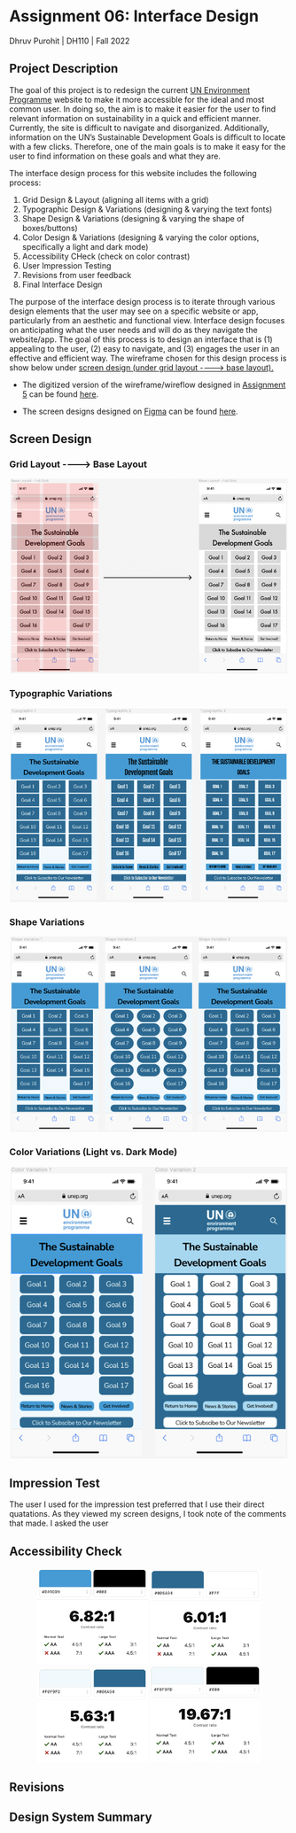 # Assignment 06: Interface Design

Dhruv Purohit | DH110 | Fall 2022

## Project Description

The goal of this project is to redesign the current [UN Environment Programme](https://www.unep.org) website to make it more accessible for the ideal and most common user. In doing so, the aim is to make it easier for the user to find relevant information on sustainability in a quick and efficient manner. Currently, the site is difficult to navigate and disorganized. Additionally, information on the UN’s Sustainable Development Goals is difficult to locate with a few clicks. Therefore, one of the main goals is to make it easy for the user to find information on these goals and what they are. 

The interface design process for this website includes the following process: 

1. Grid Design & Layout (aligning all items with a grid)
2. Typographic Design & Variations (designing & varying the text fonts)
3. Shape Design & Variations (designing & varying the shape of boxes/buttons)
4. Color Design & Variations (designing & varying the color options, specifically a light and dark mode)
5. Accessibility CHeck (check on color contrast)
6. User Impression Testing
7. Revisions from user feedback
8. Final Interface Design

The purpose of the interface design process is to iterate through various design elements that the user may see on a specific website or app, particularly from an aesthetic and functional view. Interface design focuses on anticipating what the user needs and will do as they navigate the website/app. The goal of this process is to design an interface that is (1) appealing to the user, (2) easy to navigate, and (3) engages the user in an effective and efficient way. The wireframe chosen for this design process is show below under [screen design (under grid layout ----> base layout).]() 

* The digitized version of the wireframe/wireflow designed in [Assignment 5](https://github.com/dpurohit108/DH110-F22-DHRUVP/blob/main/Assignments/Assignment05.md) can be found [here]().

* The screen designs designed on [Figma](https://www.figma.com/) can be found [here](https://www.figma.com/file/HlX4ncn8STQ01Od3mUnfZv/A6%3A-Interface-Design?node-id=0%3A1).

## Screen Design

### Grid Layout ----> Base Layout
<p align="center">
  <img src="grid.png" alt="Grid Layout" width="500px"/>
</p>

### Typographic Variations
<p align="center">
  <img src="typo.png" alt="Typographic Variations" width="500px"/>
</p>

### Shape Variations
<p align="center">
  <img src="shape.png" alt="Shape Variations" width="500px"/>
</p>

### Color Variations (Light vs. Dark Mode)
<p align="center">
  <img src="color.png" alt="Color Variations" width="500px"/>
</p>

## Impression Test
The user I used for the impression test preferred that I use their direct quatations. As they viewed my screen designs, I took note of the comments that made. I asked the user

## Accessibility Check

<p align="center">
  <img src="access1.png" alt="Color accessibility" width="200px"/>
  <img src="access2.png" alt="Color accessibility" width="200px"/>
  <img src="access3.png" alt="Color accessibility" width="200px"/>
  <img src="access4.png" alt="Color accessibility" width="200px"/>
</p>

## Revisions


## Design System Summary
